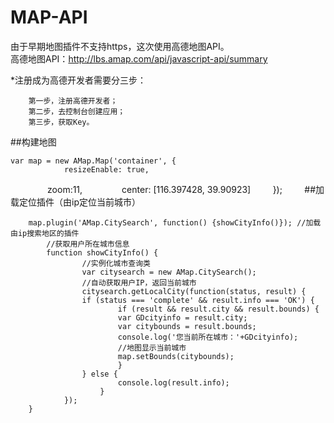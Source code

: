 # MAP-API<br/>
由于早期地图插件不支持https，这次使用高德地图API。<br/>
高德地图API：http://lbs.amap.com/api/javascript-api/summary<br/>

*注册成为高德开发者需要分三步：<br/>

        第一步，注册高德开发者；
        第二步，去控制台创建应用；
        第三步，获取Key。

##构建地图<br/>

	var map = new AMap.Map('container', {
                resizeEnable: true,
                zoom:11,
                center: [116.397428, 39.90923]
         });
         
##加载定位插件（由ip定位当前城市）<br/>

        map.plugin('AMap.CitySearch', function() {showCityInfo()}); //加载由ip搜索地区的插件
	        //获取用户所在城市信息
	        function showCityInfo() {
	                //实例化城市查询类
	                var citysearch = new AMap.CitySearch();
	                //自动获取用户IP，返回当前城市
	                citysearch.getLocalCity(function(status, result) {
	                if (status === 'complete' && result.info === 'OK') {
	                        if (result && result.city && result.bounds) {
	                        var GDcityinfo = result.city;
	                        var citybounds = result.bounds;
	                        console.log('您当前所在城市：'+GDcityinfo);
	                        //地图显示当前城市
	                        map.setBounds(citybounds);
	                        }
	                } else {
	                        console.log(result.info);
                        }
                });
	    }
         
 
